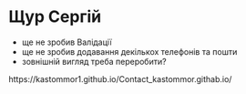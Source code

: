 <h1>Щур Сергій</h1>
<ul>
    <li>ще не зробив Валідації</li>
    <li>ще не зробив додавання декількох телефонів та пошти </li>
    <li>зовнішній вигляд треба переробити?</li>
</ul>
<p>https://kastommor1.github.io/Contact_kastommor.githab.io/</p>
